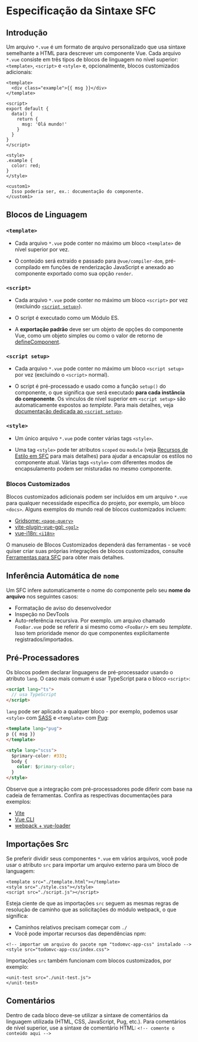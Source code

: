 # Especificação da Sintaxe SFC

## Introdução

Um arquivo `*.vue` é um formato de arquivo personalizado que usa sintaxe semelhante a HTML para descrever um componente Vue. Cada arquivo `*.vue` consiste em três tipos de blocos de linguagem no nível superior: `<template>`, `<script>` e `<style>` e, opcionalmente, blocos customizados adicionais:

```vue
<template>
  <div class="example">{{ msg }}</div>
</template>

<script>
export default {
  data() {
    return {
      msg: 'Olá mundo!'
    }
  }
}
</script>

<style>
.example {
  color: red;
}
</style>

<custom1>
  Isso poderia ser, ex.: documentação do componente.
</custom1>
```

## Blocos de Linguagem

### `<template>`

- Cada arquivo `*.vue` pode conter no máximo um bloco `<template>` de nível superior por vez.

- O conteúdo será extraído e passado para `@vue/compiler-dom`, pré-compilado em funções de renderização JavaScript e anexado ao componente exportado como sua opção `render`.

### `<script>`

- Cada arquivo `*.vue` pode conter no máximo um bloco `<script>` por vez (excluindo [`<script setup>`](/api/sfc-script-setup.html)).

- O script é executado como um Módulo ES.

- A **exportação padrão** deve ser um objeto de opções do componente Vue, como um objeto simples ou como o valor de retorno de [defineComponent](/api/global-api.html#definecomponent).

### `<script setup>`

- Cada arquivo `*.vue` pode conter no máximo um bloco `<script setup>` por vez (excluindo o `<script>` normal).

- O script é pré-processado e usado como a função `setup()` do componente, o que significa que será executado **para cada instância do componente**. Os vínculos de nível superior em `<script setup>` são automaticamente expostos ao _template_. Para mais detalhes, veja [documentação dedicada ao `<script setup>`](/api/sfc-script-setup).

### `<style>`

- Um único arquivo `*.vue` pode conter várias tags `<style>`.

- Uma tag `<style>` pode ter atributos `scoped` ou `module` (veja [Recursos de Estilo em SFC](/api/sfc-style) para mais detalhes) para ajudar a encapsular os estilos no componente atual. Várias tags `<style>` com diferentes modos de encapsulamento podem ser misturadas no mesmo componente.

### Blocos Customizados

Blocos customizados adicionais podem ser incluídos em um arquivo `*.vue` para qualquer necessidade específica do projeto, por exemplo, um bloco `<docs>`. Alguns exemplos do mundo real de blocos customizados incluem:

- [Gridsome: `<page-query>`](https://gridsome.org/docs/querying-data/)
- [vite-plugin-vue-gql: `<gql>`](https://github.com/wheatjs/vite-plugin-vue-gql)
- [vue-i18n: `<i18n>`](https://github.com/intlify/bundle-tools/tree/main/packages/vite-plugin-vue-i18n#i18n-custom-block)

O manuseio de Blocos Customizados dependerá das ferramentas - se você quiser criar suas próprias integrações de blocos customizados, consulte [Ferramentas para SFC](/api/sfc-tooling.html#integracao-de-blocos-customizados) para obter mais detalhes.

## Inferência Automática de `nome`

Um SFC infere automaticamente o nome do componente pelo seu **nome do arquivo** nos seguintes casos:

- Formatação de aviso do desenvolvedor
- Inspeção no DevTools
- Auto-referência recursiva. Por exemplo. um arquivo chamado `FooBar.vue` pode se referir a si mesmo como `<FooBar/>` em seu _template_. Isso tem prioridade menor do que componentes explicitamente registrados/importados.

## Pré-Processadores

Os blocos podem declarar linguagens de pré-processador usando o atributo `lang`. O caso mais comum é usar TypeScript para o bloco `<script>`:

```html
<script lang="ts">
  // usa TypeScript
</script>
```

`lang` pode ser aplicado a qualquer bloco - por exemplo, podemos usar `<style>` com [SASS](https://sass-lang.com/) e `<template>` com [Pug](https://pugjs.org/api/getting-started.html):

```html
<template lang="pug">
p {{ msg }}
</template>

<style lang="scss">
  $primary-color: #333;
  body {
    color: $primary-color;
  }
</style>
```

Observe que a integração com pré-processadores pode diferir com base na cadeia de ferramentas. Confira as respectivas documentações para exemplos:

- [Vite](https://vitejs.dev/guide/features.html#css-pre-processors)
- [Vue CLI](https://cli.vuejs.org/guide/css.html#pre-processors)
- [webpack + vue-loader](https://vue-loader.vuejs.org/guide/pre-processors.html#using-pre-processors)

## Importações Src

Se preferir dividir seus componentes `*.vue` em vários arquivos, você pode usar o atributo `src` para importar um arquivo externo para um bloco de languagem:

```vue
<template src="./template.html"></template>
<style src="./style.css"></style>
<script src="./script.js"></script>
```

Esteja ciente de que as importações `src` seguem as mesmas regras de resolução de caminho que as solicitações do módulo webpack, o que significa:

- Caminhos relativos precisam começar com `./`
- Você pode importar recursos das dependências npm:

```vue
<!-- importar um arquivo do pacote npm "todomvc-app-css" instalado -->
<style src="todomvc-app-css/index.css">
```

Importações `src` também funcionam com blocos customizados, por exemplo:

```vue
<unit-test src="./unit-test.js">
</unit-test>
```

## Comentários

Dentro de cada bloco deve-se utilizar a sintaxe de comentários da linguagem utilizada (HTML, CSS, JavaScript, Pug, etc.). Para comentários de nível superior, use a sintaxe de comentário HTML: `<!-- comente o conteúdo aqui -->`
